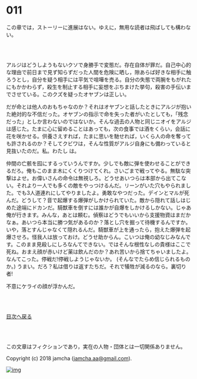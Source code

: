 # 011

この章では，ストーリーに進展はない。ゆえに，無用な読者は飛ばしても構わない。  

<br>  

<br>  

アルジはどうしようもないクソで身勝手で変態だ。存在自体が罪だ。自己中心的な理由で前日まで見ず知らずだった人間を危険に晒し，隙あらば好きな相手に触ろうとし，自分を疑う相手には平気で喧嘩を売る。自分の失態で両腕をもがれたにもかかわらず，殺生を制止する相手に妄想をぶちまけた挙句，殺害の手伝いまでさせている。このクズを疑ったオヤブンは正しい。  

だが命とは他人のおもちゃなのか？それはオヤブンと話したときにアルジが抱いた絶対的な不信だった。オヤブンの指示で命を失った者がいたとしても，「残念だった」としか言わないのではないか。そんな過去の人物と同じニオイをアルジは感じた。たまに心に留めることはあっても，次の食事では酒をくらい，会話に花を咲かせる。供養さえすれば，たまに思いを馳せれば，いくら人の命を奪っても許されるのか？そしてクビワは，そんな性質がアルジ自身にも備わっていると見抜いたのだ。私。わたし は。  

仲間の亡骸を囮にするっていうんですか。少しでも敵に弾を使わせることができるだろ。俺もこのまま木にくくりつけてくれ。さいごまで戦ってやる。無駄な突撃はよせ。お偉いさんの命令は無視しろ。どうせあいつらは本部から出てこない。それより一人でも多くの敵をやっつけるんだ。リーンがいた穴もやられました。でも3人道連れにしてやりましたよ。勇敢なやつだった。デインとマルが死んだ。どうして？音で起爆する爆弾がしかけられていた。敵から隠れて話しはじめた途端にドカンだ。騎獣車を倒すには誰かが自爆をしかけるしかない。じゃあ俺が行きます。みんな，あとは頼む。偵察はどうでもいいから支援物資はまだかなぁ。あいつら本当に勝つ気があるのか？落とし穴を掘って待機するんですか。いや，落とすんじゃなくて隠れるんだ。騎獣車が上を通ったら，抱えた爆弾を起爆させろ。怪我人は放っておけ。どうせ助からん。こいつは俺の幼なじみなんです。このまま見殺しにしろなんてできない。ではそんな根性なしの貴様はここで死ね。おまえ顔が赤いけど薬は飲んだのか？あれ苦いから捨てちゃいましたよ。なんてこった。停戦だ!停戦しようじゃないか。 (そんなでたらめ信じられるものか。) うまい。だろ？私は借りは返すたちだ。それで犠牲が減るのなら。裏切り者!  

不意にケライの顔が浮かんだ。  

<br>  
<br>  

[目次へ戻る](https://github.com/jamcha-aa/OblivionReports/blob/master/README.md)  

<br>  
<br>  

この文章はフィクションであり，実在の人物・団体とは一切関係ありません。  

Copyright (c) 2018 jamcha (jamcha.aa@gmail.com).  

[![img](http://i.creativecommons.org/l/by-nc-sa/4.0/88x31.png)](http://creativecommons.org/licenses/by-nc-sa/4.0/deed)